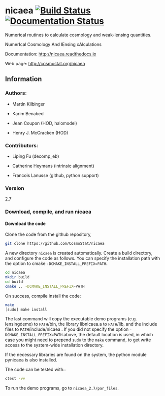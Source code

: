 # nicaea [![Build Status](https://travis-ci.org/CosmoStat/nicaea.svg?branch=master)](https://travis-ci.org/CosmoStat/nicaea) [![Documentation Status](https://readthedocs.org/projects/nicaea/badge/?version=latest)](http://nicaea.readthedocs.io/en/latest/?badge=latest)
                
Numerical routines to calculate cosmology and weak-lensing quantities.

NumerIcal Cosmology And lEnsing cAlculations

Documentation: http://nicaea.readthedocs.io

Web page: http://cosmostat.org/nicaea

## Information

### Authors:

  - Martin Kilbinger

  - Karim Benabed

  - Jean Coupon (HOD, halomodel)

  - Henry J. McCracken (HOD)

### Contributors:

  - Liping Fu (decomp_eb)

  - Catherine Heymans (intrinsic alignment)

  - Francois Lanusse (github, python support)

### Version

2.7

### Download, compile, and run nicaea

#### Download the code

Clone the code from the github repository,

```bash
git clone https://github.com/CosmoStat/nicaea
```

A new directory `nicaea` is created automatically. Create a build directory, and configure the code as follows.
You can specify the installation path with the option to cmake `-DCMAKE_INSTALL_PREFIX=PATH`.

```bash
cd nicaea
mkdir build
cd build
cmake .. -DCMAKE_INSTALL_PREFIX=PATH
```

On success, compile install the code:

```bash
make
[sudo] make install
```

The last command will copy the executable demo programs (e.g. lensingdemo)
to `PATH`/bin, the library libnicaea.a to `PATH`/lib, and the include
files to `PATH`/include/nicaea . If you did not specify the option `-DCMAKE_INSTALL_PREFIX=PATH` above, the default
location is used, in which case you might need to prepend `sudo` to the `make` command,
to get write access to the system-wide installation directory.

If the necessary libraries are found on the system, the python module
pynicaea is also installed.

The code can be tested with::
```sh
ctest -vv
```
To run the demo programs, go to `nicaea_2.7/par_files`.

